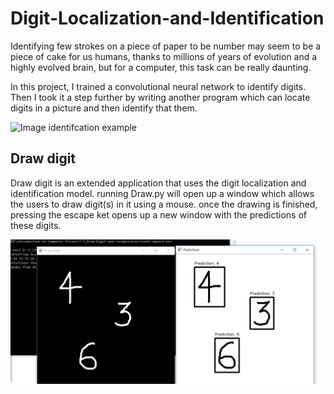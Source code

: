 # Digit-Localization-and-Identification

Identifying few strokes on a piece of paper to be number may seem to be a piece of cake for us humans, thanks to millions of years of evolution and a highly evolved brain, but for a computer, this task can be really daunting.

In this project, I trained a convolutional neural network to identify digits. Then I took it a step further by writing another program which can locate digits in a picture and then identify that them.

![Image identifcation example](https://www.concordia.ca/students/birks/student-id/8-digit-student-id-card/_jcr_content/content-main/image.img.jpg/1449603985466.jpg)

## Draw digit

Draw digit is an extended application that uses the digit localization and identification model. running Draw.py will open up a window which allows the users to draw digit(s) in it using a mouse. once the drawing is finished, pressing the escape ket opens up a new window with the predictions of these digits.

![Draw digit](DrawDigit.png)
